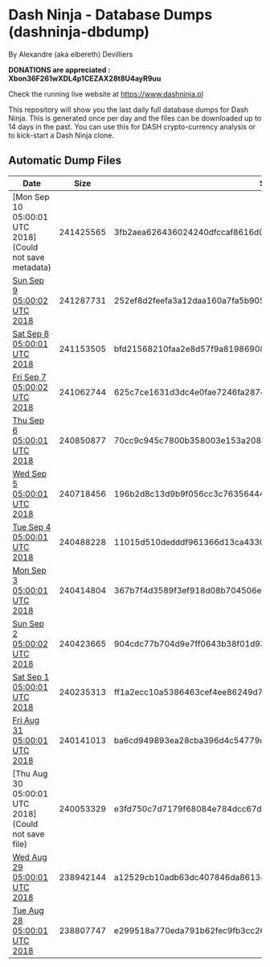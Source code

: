 # Dash Ninja - Database Dumps (dashninja-dbdump)
By Alexandre (aka elbereth) Devilliers

**DONATIONS are appreciated : Xbon36F261wXDL4p1CEZAX28t8U4ayR9uu**

Check the running live website at https://www.dashninja.pl

This repository will show you the last daily full database dumps for Dash Ninja. This is generated once per day and the files can be downloaded up to 14 days in the past.
You can use this for DASH crypto-currency analysis or to kick-start a Dash Ninja clone.


## Automatic Dump Files
| Date | Size | SHA256 |
|--|--|--|
| [Mon Sep 10 05:00:01 UTC 2018](Could not save metadata) | 241425565 | 3fb2aea626436024240dfccaf8616d0e7956cdc3d54bf6b75009fb0cb5a4ce62 | 
| [Sun Sep  9 05:00:02 UTC 2018](https://transfer.sh/bOTRd/dashninja-dbdump-20180909070002.tar.bz2) | 241287731 | 252ef8d2feefa3a12daa160a7fa5b905201e2b441684904a469a4414d2edf6de | 
| [Sat Sep  8 05:00:01 UTC 2018](https://transfer.sh/k5IiO/dashninja-dbdump-20180908070001.tar.bz2) | 241153505 | bfd21568210faa2e8d57f9a819869083093a797eb20a352df82b4863011b23fb | 
| [Fri Sep  7 05:00:02 UTC 2018](https://transfer.sh/1hvJ5/dashninja-dbdump-20180907070002.tar.bz2) | 241062744 | 625c7ce1631d3dc4e0fae7246fa287489ff8721a70263ed36e76b4752e9400c5 | 
| [Thu Sep  6 05:00:01 UTC 2018](https://transfer.sh/51XzT/dashninja-dbdump-20180906070001.tar.bz2) | 240850877 | 70cc9c945c7800b358003e153a20886e1325a4a573989147c2024c3a5e47e7c5 | 
| [Wed Sep  5 05:00:01 UTC 2018](https://transfer.sh/15TiiV/dashninja-dbdump-20180905070001.tar.bz2) | 240718456 | 196b2d8c13d9b9f056cc3c76356444829ff4f0b3b97ee658620b79c27c95df4a | 
| [Tue Sep  4 05:00:01 UTC 2018](https://transfer.sh/KApQu/dashninja-dbdump-20180904070001.tar.bz2) | 240488228 | 11015d510dedddf961366d13ca43305705b3acc75e0900f089d823ec0906284b | 
| [Mon Sep  3 05:00:01 UTC 2018](https://transfer.sh/u0PNA/dashninja-dbdump-20180903070001.tar.bz2) | 240414804 | 367b7f4d3589f3ef918d08b704506ea1c54fb5224e94aafff74958adc5f3b42c | 
| [Sun Sep  2 05:00:02 UTC 2018](https://transfer.sh/H28bH/dashninja-dbdump-20180902070002.tar.bz2) | 240423665 | 904cdc77b704d9e7ff0643b38f01d93582ccb087148e7719b2459646c1dc0f5f | 
| [Sat Sep  1 05:00:01 UTC 2018](https://transfer.sh/SmVpA/dashninja-dbdump-20180901070001.tar.bz2) | 240235313 | ff1a2ecc10a5386463cef4ee86249d7a89e085e6dda387dca67a0772badb564c | 
| [Fri Aug 31 05:00:01 UTC 2018](https://transfer.sh/Qz8Yv/dashninja-dbdump-20180831070001.tar.bz2) | 240141013 | ba6cd949893ea28cba396d4c54779d62b5ea62e89fae5b49115b554018813c81 | 
| [Thu Aug 30 05:00:01 UTC 2018](Could not save file) | 240053329 | e3fd750c7d7179f68084e784dcc67dc0531caa0c5c47f2067c1f0417d4f2438c | 
| [Wed Aug 29 05:00:01 UTC 2018](https://transfer.sh/15orIb/dashninja-dbdump-20180829070001.tar.bz2) | 238942144 | a12529cb10adb63dc407846da86134901104d73ca355f0c228adf207f3e2b2d4 | 
| [Tue Aug 28 05:00:01 UTC 2018](https://transfer.sh/F6uUq/dashninja-dbdump-20180828070001.tar.bz2) | 238807747 | e299518a770eda791b62fec9fb3cc26c0fa3c8b5aba8034a40b0be5e2f66ac20 | 
